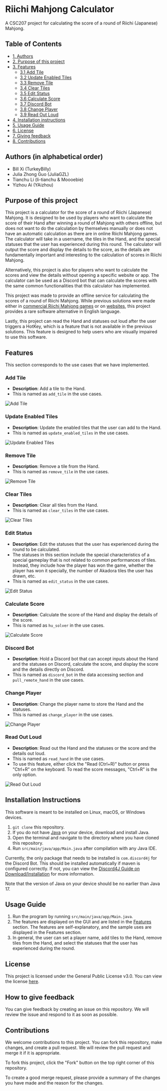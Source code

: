 # Riichi Mahjong Calculator
A CSC207 project for calculating the score of a round of Riichi (Japanese) Mahjong.

## Table of Contents
- [1. Authors](#authors-in-alphabetical-order)
- [2. Purpose of this project](#purpose-of-this-project)
- [3. Features](#features)
  - [3.1 Add Tile](#add-tile)
  - [3.2 Update Enabled Tiles](#update-enabled-tiles)
  - [3.3 Remove Tile](#remove-tile)
  - [3.4 Clear Tiles](#clear-tiles)
  - [3.5 Edit Status](#edit-status)
  - [3.6 Calculate Score](#calculate-score)
  - [3.7 Discord Bot](#discord-bot)
  - [3.8 Change Player](#change-player)
  - [3.9 Read Out Loud](#read-out-loud)
- [4. Installation instructions](#installation-instructions)
- [5. Usage Guide](#usage-guide)
- [6. License](#license)
- [7. Giving feedback](#how-to-give-feedback)
- [8. Contributions](#contributions)


## Authors (in alphabetical order)
- Bill Xi (TurkeyBilly)
- Julia Zhong Guo (JuliaGZL)
- Tianchu Li (li-tianchu & Moooebie)
- Yizhou Ai (YAizhou)


## Purpose of this project
This project is a calculator for the score of a round of Riichi (Japanese) Mahjong. It is designed to be used by 
players who want to calculate the score of their Hand after winning a round of Mahjong with others offline, but does not
want to do the calculation by themselves manually or does not have an automatic calculation as there are
in online Riichi Mahjong games. The calculator will take in a username, the tiles in the Hand, and the special 
statuses that the user has experienced during this round. The calculator will output the score and display
the details to the score, as the details are fundamentally important and interesting to the calculation of scores in 
Riichi Mahjong.

Alternatively, this project is also for players who want to calculate the scores and view the details without
opening a specific website or app. The calculator can be used as a Discord bot that can calculate the scores with the
same common functionalities that this calculator has implemented.

This project was made to provide an offline service for calculating the scores of a round of Riichi Mahjong.
While previous solutions were made either in [commercial Riichi Mahjong games](https://mahjongsoul.yo-star.com/) or on [websites](https://linlexiao.com/maj/#/calculator),
this project provides a rare software alternative in English language. 

Lastly, this project can read the Hand and statuses out loud after the user triggers a HotKey, 
which is a feature that is not available in the previous solutions. This feature is designed to help 
users who are visually impaired to use this software.


## Features
This section corresponds to the use cases that we have implemented.

### Add Tile
- **Description**: Add a tile to the Hand.
- This is named as `add_tile` in the use cases.

![Add Tile](assets/add_tile.gif)

### Update Enabled Tiles
- **Description**: Update the enabled tiles that the user can add to the Hand.
- This is named as `update_enabled_tiles` in the use cases.

![Update Enabled Tiles](assets/update_enabled_tiles.gif)

### Remove Tile
- **Description**: Remove a tile from the Hand.
- This is named as `remove_tile` in the use cases.

![Remove Tile](assets/remove_tile.gif)

### Clear Tiles
- **Description**: Clear all tiles from the Hand.
- This is named as `clear_tiles` in the use cases.

![Clear Tiles](assets/clear_tiles.gif)

### Edit Status
- **Description**: Edit the statuses that the user has experienced during the round to be calculated.
- The statuses in this section include the special characteristics of a special gameplay that is not related to common performances of tiles. Instead, they include how the player has won the game, whether the player has won it specially, the number of Akadora tiles the user has drawn, etc.
- This is named as `edit_status` in the use cases.

![Edit Status](assets/edit_status.gif)

### Calculate Score
- **Description**: Calculate the score of the Hand and display the details of the score.
- This is named as `hu_solver` in the use cases.

![Calculate Score](assets/hu_solver.gif)

### Discord Bot
- **Description**: Hold a Discord bot that can accept inputs about the Hand and the statuses on Discord,
calculate the score, and display the score and the details directly on Discord.
- This is named as `discord_bot` in the data accessing section and `pull_remote_hand` in the use cases.

### Change Player
- **Description**: Change the player name to store the Hand and the statuses.
- This is named as `change_player` in the use cases.

![Change Player](assets/change_player.gif)

### Read Out Loud
- **Description**: Read out the Hand and the statuses or the score and the details out loud.
- This is named as `read_hand` in the use cases.
- To use this feature, either click the "Read (Ctrl+R)" button or press "Ctrl+R" on the keyboard.
To read the score messages, "Ctrl+R" is the only option.

![Read Out Loud](assets/read_hand.gif)

## Installation Instructions
This software is meant to be installed on Linux, macOS, or Windows devices.
1. `git clone` this repository.
2. If you do not have [Java](https://www.java.com/en/download/) on your device, download and install Java.
3. Open the terminal and navigate to the directory where you have cloned this repository.
4. Run `src/main/java/app/Main.java` after compilation with any Java IDE.

Currently, the only package that needs to be installed is `com.discord4j` for the Discord Bot.
This should be installed automatically if maven is configured correctly. If not, you can
view the [Discord4J Guide on Download/Installation](https://docs.discord4j.com/quickstart) for more information.

Note that the version of Java on your device should be no earlier than Java 17.

## Usage Guide
1. Run the program by running `src/main/java/app/Main.java`.
2. The features are displayed on the GUI and are listed in the [Features](#features) section.
The features are self-explanatory, and the sample uses are displayed in the Features section.
3. In general, the user can set a player name, add tiles to the Hand, remove tiles from the Hand,
and select the statuses that the user has experienced during the round.

## License
This project is licensed under the General Public License v3.0. You can view the license [here](LICENSE).

## How to give feedback
You can give feedback by creating an issue on this repository. We will review the issue and respond to it as soon as possible.

## Contributions
We welcome contributions to this project. You can fork this repository, make changes, and create a pull request. 
We will review the pull request and merge it if it is appropriate.

To fork this project, click the "Fork" button on the top right corner of this repository.

To create a good merge request, please provide a summary of the changes you have made and the reason for the changes.


[//]: # (## Use cases)

[//]: # ()
[//]: # (1. `ChangePlayer`: Amy has finished a round of Japanese Mahjong and wants to calculate the score of her Hand as she won. She inputs a user name and information about the Hand, when the program stores the hand and her user name. Later, she wants to view this Hand and calculate the score again after inputting her user name.)

[//]: # (2. `AddCard`: Bob has won a round of Japanese Mahjong and wants to add cards to the Hand so that he can calculate the scores for the Hand.)

[//]: # (3. `RemoveCard`: Charlie has won a round of Japanese Mahjong and is adding cards to the Hand. However, he has mistakenly added a wrong tile, so he removes this tile.)

[//]: # (4. `EditStatus`: David has taken several special moves in this round of Japanese Mahjong, such as _Chii_ and _Pon_, and suspects that the _Dora indicators_ correspond to some of the tiles in his Hand. He inputs these special statuses for the program to calculate an accurate result.)

[//]: # (5. `ClearCards`: Emily has finished a new round of Japanese Mahjong after calculating the score of her Hand. She wants to clear the Hand so that she can calculate her Hand for this round.)

[//]: # (6. `CalculateScore`: Frank has finished a round of Japanese Mahjong and wants to calculate the score of his Hand. After inputting the user name and information about his Hand and the statuses, the program calculates the score for him.)

[//]: # (7. `DiscordAgent`: George is playing Japanese Mahjong with his friends on Discord. He wants to use a Discord bot to calculate the score of his Hand and show it to his friends.)
